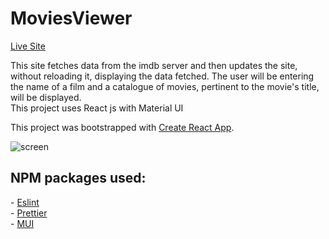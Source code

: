 # MoviesViewer

[Live Site](https://jean00.github.io/MoviesViewer/)

This site fetches data from the imdb server and then updates the site, without reloading it, displaying the data fetched. The user will be entering the name of a film and a catalogue of movies, pertinent to the movie's title, will be displayed.<br>
This project uses React js with Material UI

This project was bootstrapped with [Create React App](https://github.com/facebook/create-react-app).

![screen](https://user-images.githubusercontent.com/7188279/158886651-bda4c3bb-cfa6-430c-a326-e03b031cbcb1.png)

<h2> NPM packages used: </h3>
- <a href = "https://eslint.org/"> Eslint </a> <br>
- <a href = "https://prettier.io/"> Prettier </a> <br>
- <a href = "https://mui.com/"> MUI </a> <br>




